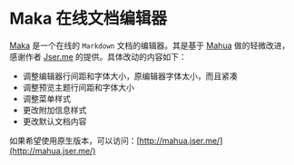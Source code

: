 Maka 在线文档编辑器
==================

[Maka](https://github.com/kuanghy/maka) 是一个在线的 `Markdown` 文档的编辑器。其是基于 [Mahua](https://github.com/jserme/mahua) 做的轻微改进，感谢作者 [Jser.me](http://jser.me/) 的提供。具体改动的内容如下：

- 调整编辑器行间距和字体大小，原编辑器字体太小，而且紧凑
- 调整预览主题行间距和字体大小
- 调整菜单样式
- 更改附加信息样式
- 更改默认文档内容

如果希望使用原生版本，可以访问：[http://mahua.jser.me/](http://mahua.jser.me/)
